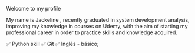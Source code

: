 Welcome to my profile

My name is Jackeline , recently graduated in system development analysis, improving my knowledge in courses on Udemy,
with the aim of starting my professional career in order to practice skills
and knowledge acquired.

✅ Python skill
✅ Git
✅ Inglês - básico;
